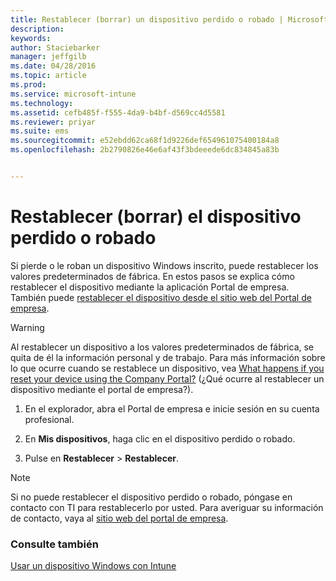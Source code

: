 ```yaml
---
title: Restablecer (borrar) un dispositivo perdido o robado | Microsoft Intune
description: 
keywords: 
author: Staciebarker
manager: jeffgilb
ms.date: 04/28/2016
ms.topic: article
ms.prod: 
ms.service: microsoft-intune
ms.technology: 
ms.assetid: cefb485f-f555-4da9-b4bf-d569cc4d5581
ms.reviewer: priyar
ms.suite: ems
ms.sourcegitcommit: e52ebdd62ca68f1d9226def654961075400184a8
ms.openlocfilehash: 2b2790826e46e6af43f3bdeeede6dc834845a83b


---
```



# Restablecer (borrar) el dispositivo perdido o robado

Si pierde o le roban un dispositivo Windows inscrito, puede restablecer los valores predeterminados de fábrica. En estos pasos se explica cómo restablecer el dispositivo mediante la aplicación Portal de empresa. También puede [restablecer el dispositivo desde el sitio web del Portal de empresa](reset-your-device-cpwebsite.md).


> [!WARNING]
> Al restablecer un dispositivo a los valores predeterminados de fábrica, se quita de él la información personal y de trabajo. Para más información sobre lo que ocurre cuando se restablece un dispositivo, vea [What happens if you reset your device using the Company Portal?](what-happens-if-you-reset-your-device-using-the-company-portal-windows.md) (¿Qué ocurre al restablecer un dispositivo mediante el portal de empresa?).

1.  En el explorador, abra el Portal de empresa e inicie sesión en su cuenta profesional.

2.  En **Mis dispositivos**, haga clic en el dispositivo perdido o robado.

3.  Pulse en **Restablecer** &gt; **Restablecer**.

> [!NOTE]
> Si no puede restablecer el dispositivo perdido o robado, póngase en contacto con TI para restablecerlo por usted. Para averiguar su información de contacto, vaya al [sitio web del portal de empresa](http://portal.manage.microsoft.com).

### Consulte también
[Usar un dispositivo Windows con Intune](using-your-windows-device-with-intune.md)


<!--HONumber=Jun16_HO4-->


